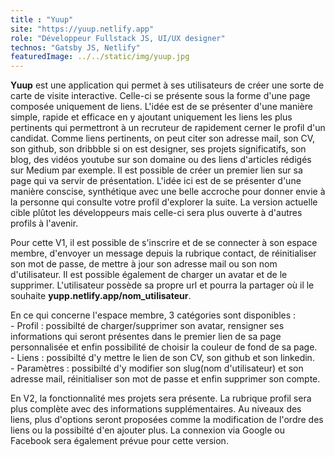 ```yaml
---
title : "Yuup"
site: "https://yuup.netlify.app"
role: "Développeur Fullstack JS, UI/UX designer"
technos: "Gatsby JS, Netlify"
featuredImage: ../../static/img/yuup.jpg 
---
```


**Yuup** est une application qui permet à ses utilisateurs de créer une sorte de carte de visite interactive. Celle-ci se présente sous la forme d'une page composée uniquement de liens. L'idée est de se présenter d'une manière simple, rapide et efficace en y ajoutant uniquement les liens les plus pertinents qui permettront à un recruteur de rapidement cerner le profil d'un candidat. Comme liens pertinents, on peut citer son adresse mail, son CV, son github, son dribbble si on est designer, ses projets significatifs, son blog, des vidéos youtube sur son domaine ou des liens d'articles rédigés sur Medium par exemple. Il est possible de créer un premier lien sur sa page qui va servir de présentation. L'idée ici est de se présenter d'une manière conscise, synthétique avec une belle accroche pour donner envie à la personne qui consulte votre profil d'explorer la suite. La version actuelle cible plûtot les développeurs mais celle-ci sera plus ouverte à d'autres profils à l'avenir.

Pour cette V1, il est possible de s'inscrire et de se connecter à son espace membre, d'envoyer un message depuis la rubrique contact, de réinitialiser son mot de passe, de mettre à jour son adresse mail ou son nom d'utilisateur. Il est possible également de charger un avatar et de le supprimer. L'utilisateur possède sa propre url et pourra la partager où il le souhaite **yupp.netlify.app/nom_utilisateur**.

En ce qui concerne l'espace membre, 3 catégories sont disponibles :
<br>- Profil : possibilté de charger/supprimer son avatar, rensigner ses informations qui seront présentes dans le premier lien de sa page personnalisée et enfin possibilité de choisir la couleur de fond de sa page.
<br>- Liens : possibilté d'y mettre le lien de son CV, son github et son linkedin.
<br>- Paramètres : possibilté d'y modifier son slug(nom d'utilisateur) et son adresse mail, réinitialiser son mot de passe et enfin supprimer son compte.

En V2, la fonctionnalité mes projets sera présente. La rubrique profil sera plus complète avec des informations supplémentaires. Au niveaux des liens, plus d'options seront proposées comme la modification de l'ordre des liens ou la possibilté d'en ajouter plus. La connexion via Google ou Facebook sera également prévue pour cette version.